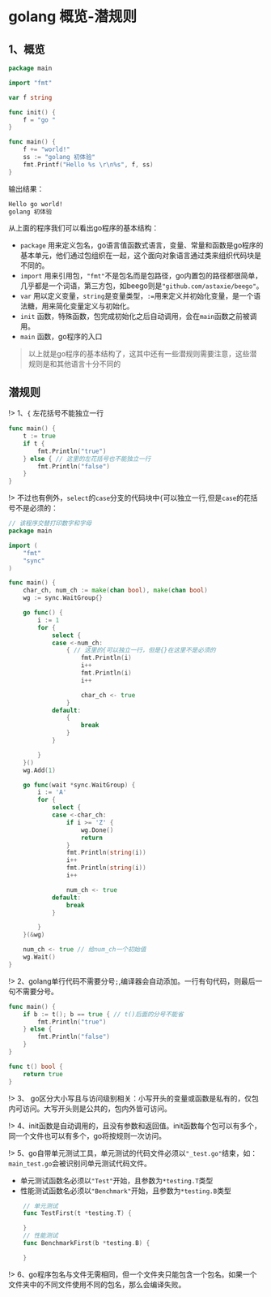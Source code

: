 # golang 概览-潜规则

## 1、概览
``` go
package main

import "fmt"

var f string

func init() {
	f = "go "
}

func main() {
	f += "world!"
	ss := "golang 初体验"
	fmt.Printf("Hello %s \r\n%s", f, ss)
}

```
输出结果：
``` bash
Hello go world!
golang 初体验
```


从上面的程序我们可以看出go程序的基本结构：
* `package` 用来定义包名，go语言值函数式语言，变量、常量和函数是go程序的基本单元，他们通过包组织在一起，这个面向对象语言通过类来组织代码块是不同的。
* `import` 用来引用包，`"fmt"`不是包名而是包路径，go内置包的路径都很简单，几乎都是一个词语，第三方包，如beego则是`"github.com/astaxie/beego"`。
* `var` 用以定义变量，`string`是变量类型，`:=`用来定义并初始化变量，是一个语法糖，用来简化变量定义与初始化。
* `init` 函数，特殊函数，包完成初始化之后自动调用，会在`main`函数之前被调用。
* `main` 函数，go程序的入口

> 以上就是go程序的基本结构了，这其中还有一些潜规则需要注意，这些潜规则是和其他语言十分不同的

## 潜规则

!> 1、`{` 左花括号不能独立一行
``` go
func main() {
	t := true
	if t {
		fmt.Println("true")
	} else { // 这里的左花括号也不能独立一行
		fmt.Println("false")
	}
}
```
!> 不过也有例外，`select`的`case`分支的代码块中`{`可以独立一行,但是`case`的花括号不是必须的：
```go 
// 该程序交替打印数字和字母
package main

import (
	"fmt"
	"sync"
)

func main() {
	char_ch, num_ch := make(chan bool), make(chan bool)
	wg := sync.WaitGroup{}

	go func() {
		i := 1
		for {
			select {
			case <-num_ch:
				{ // 这里的{可以独立一行，但是{}在这里不是必须的
					fmt.Println(i)
					i++
					fmt.Println(i)
					i++

					char_ch <- true
				}
			default:
				{
					break
				}
			}

		}
	}()
	wg.Add(1)

	go func(wait *sync.WaitGroup) {
		i := 'A'
		for {
			select {
			case <-char_ch:
				if i >= 'Z' {
					wg.Done()
					return
				}
				fmt.Println(string(i))
				i++
				fmt.Println(string(i))
				i++

				num_ch <- true
			default:
				break
			}

		}
	}(&wg)

	num_ch <- true // 给num_ch一个初始值
	wg.Wait()
}


```

!> 2、golang单行代码不需要分号`;`,编译器会自动添加。一行有句代码，则最后一句不需要分号。

```go 
func main() {
	if b := t(); b == true { // t()后面的分号不能省
		fmt.Println("true")
	} else {
		fmt.Println("false")
	}
}

func t() bool {
	return true
}
```

!> 3、 go区分大小写且与访问级别相关：小写开头的变量或函数是私有的，仅包内可访问。大写开头则是公共的，包内外皆可访问。

!> 4、init函数是自动调用的，且没有参数和返回值。init函数每个包可以有多个，同一个文件也可以有多个，go将按规则一次访问。

!> 5、go自带单元测试工具，单元测试的代码文件必须以`"_test.go"`结束，如：`main_test.go`会被识别问单元测试代码文件。
* 单元测试函数名必须以`"Test"`开始，且参数为`*testing.T`类型
* 性能测试函数名必须以`"Benchmark"`开始，且参数为`*testing.B`类型
``` go 
	// 单元测试
	func TestFirst(t *testing.T) {

	}
	// 性能测试
	func BenchmarkFirst(b *testing.B) {

	}

```
!> 6、go程序包名与文件无需相同，但一个文件夹只能包含一个包名。如果一个文件夹中的不同文件使用不同的包名，那么会编译失败。

